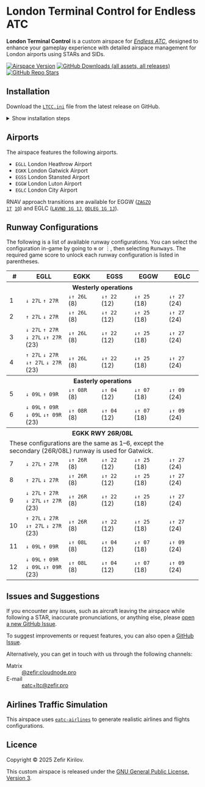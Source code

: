 # London Terminal Control for Endless ATC

<p class="lead"><b>London Terminal Control</b> is a custom airspace for <a href="https://startgrid.itch.io/endlessatc"><i>Endless ATC</i></a>, designed to
enhance your gameplay experience with
detailed airspace management for London airports using STARs and SIDs.</p>

[![Airspace Version](https://img.shields.io/github/v/tag/zefir-git/eatc-ltc?sort=semver&label=version&labelColor=262626&color=155dfc)](https://github.com/zefir-git/eatc-ltc/releases/latest)
[![GitHub Downloads (all assets, all releases)](https://img.shields.io/github/downloads/zefir-git/eatc-ltc/total?labelColor=262626)](https://github.com/zefir-git/eatc-ltc)
[![GitHub Repo Stars](https://img.shields.io/github/stars/zefir-git/eatc-ltc)](https://github.com/zefir-git/eatc-ltc)

## Installation

Download the [`LTCC.ini`](https://github.com/zefir-git/eatc-ltc/releases/latest/download/LTCC.ini) file from the
latest release on GitHub.

<details>
<summary>Show installation steps</summary>

Follow these steps to add the custom airspace to your game:

> [!NOTE]
> You need the full (paid) version of *Endless ATC*; the demo or lite version will not work.

### Steam (PC)

1. Open <kbd>Steam</kbd> and go to your <kbd>Library</kbd>.
2. Right-click on *Endless ATC* and select <kbd>Manage</kbd> → <kbd>Browse local files</kbd>.
3. Copy or move the `LTCC.ini` file into the `locations` folder.
4. Launch *Endless ATC*.
5. In the game, go to the menu and select <kbd>≡</kbd> → <kbd>airports</kbd>. You should see the <kbd>LTCC</kbd> button
   at the bottom of the screen.

#### File Paths

- On **Linux**, the path is typically:  
  `~/.local/share/Steam/steamapps/common/Endless ATC/locations`
- On **Windows**, the path might be:  
  `C:\Program Files\Steam\steamapps\common\Endless ATC\locations`

### Android

1. Connect your phone to your computer via USB and enable file transfer.
2. On your computer, open the file manager and locate your connected phone.
3. Navigate to <kbd>Internal storage</kbd>.
4. Copy or move the `LTCC.ini` file into the following folder: `Android/data/com.dirgtrats.endlessatc/files/locations`
5. Launch *Endless ATC* on your device.
6. In the game, tap the <kbd>⋮</kbd> menu → <kbd>airports</kbd>. You should see the <kbd>LTCC</kbd> button at the bottom
   of the screen.

</details>

## Airports

The airspace features the following airports.

- `EGLL` London Heathrow Airport
- `EGKK` London Gatwick Airport
- `EGSS` London Stansted Airport
- `EGGW` London Luton Airport
- `EGLC` London City Airport

RNAV approach transitions are available for
EGGW (<code>[ZAGZO 1T](https://www.aurora.nats.co.uk/htmlAIP/Publications/2025-02-20-AIRAC/graphics/321263.pdf) [1Q](https://www.aurora.nats.co.uk/htmlAIP/Publications/2025-02-20-AIRAC/graphics/321260.pdf)</code>)
and EGLC ([`LAVNO 1G 1J`](https://www.aurora.nats.co.uk/htmlAIP/Publications/2025-02-20-AIRAC/graphics/399531.pdf), [
`ODLEG 1G 1J`](https://www.aurora.nats.co.uk/htmlAIP/Publications/2025-02-20-AIRAC/graphics/399540.pdf)).

## Runway Configurations

The following is a list of available runway configurations. You can select the configuration in-game by going
to <kbd>≡</kbd> or <kbd>⋮</kbd>, then selecting <kbd>Runways</kbd>. The required game score to unlock each runway
configuration is listed in parentheses.

<table>
  <thead>
    <tr>
      <th>#</th>
      <th>EGLL</th>
      <th>EGKK</th>
      <th>EGSS</th>
      <th>EGGW</th>
      <th>EGLC</th>
    </tr>
  </thead>
  <tbody>
    <tr><th colspan=6>Westerly operations</th></tr>
    <tr>
      <td>1</td>
      <td><code>↓ 27L</code> <code>↑ 27R</code></td>
      <td><code>↓↑ 26L</code> (8)</td>
      <td><code>↓↑ 22</code> (12)</td>
      <td><code>↓↑ 25</code> (18)</td>
      <td><code>↓↑ 27</code> (24)</td>
    </tr>
    <tr>
      <td>2</td>
      <td><code>↑ 27L</code> <code>↓ 27R</code></td>
      <td><code>↓↑ 26L</code> (8)</td>
      <td><code>↓↑ 22</code> (12)</td>
      <td><code>↓↑ 25</code> (18)</td>
      <td><code>↓↑ 27</code> (24)</td>
    </tr>
    <tr>
      <td>3</td>
      <td><code>↓ 27L</code> <code>↑ 27R</code><br><code>↓ 27L</code> <code>↓↑ 27R</code> (23)</td>
      <td><code>↓↑ 26L</code> (8)</td>
      <td><code>↓↑ 22</code> (12)</td>
      <td><code>↓↑ 25</code> (18)</td>
      <td><code>↓↑ 27</code> (24)</td>
    </tr>
    <tr>
      <td>4</td>
      <td><code>↑ 27L</code> <code>↓ 27R</code><br><code>↓↑ 27L</code> <code>↓ 27R</code> (23)</td>
      <td><code>↓↑ 26L</code> (8)</td>
      <td><code>↓↑ 22</code> (12)</td>
      <td><code>↓↑ 25</code> (18)</td>
      <td><code>↓↑ 27</code> (24)</td>
    </tr>
    <tr><th colspan=6>Easterly operations</th></tr>
    <tr>
      <td>5</td>
      <td><code>↓ 09L</code> <code>↑ 09R</code></td>
      <td><code>↓↑ 08R</code> (8)</td>
      <td><code>↓↑ 04</code> (12)</td>
      <td><code>↓↑ 07</code> (18)</td>
      <td><code>↓↑ 09</code> (24)</td>
    </tr>
    <tr>
      <td>6</td>
      <td><code>↓ 09L</code> <code>↑ 09R</code><br><code>↓ 09L</code> <code>↓↑ 09R</code> (23)</td>
      <td><code>↓↑ 08R</code> (8)</td>
      <td><code>↓↑ 04</code> (12)</td>
      <td><code>↓↑ 07</code> (18)</td>
      <td><code>↓↑ 09</code> (24)</td>
    </tr>
    <tr><th colspan=6>EGKK RWY 26R/08L</th></tr>
    <tr><td colspan=6>These configurations are the same as 1–6, except the secondary (26R/08L) runway is used for
                        Gatwick.</td></tr>
    <tr>
      <td>7</td>
      <td><code>↓ 27L</code> <code>↑ 27R</code></td>
      <td><code>↓↑ 26R</code> (8)</td>
      <td><code>↓↑ 22</code> (12)</td>
      <td><code>↓↑ 25</code> (18)</td>
      <td><code>↓↑ 27</code> (24)</td>
    </tr>
    <tr>
      <td>8</td>
      <td><code>↑ 27L</code> <code>↓ 27R</code></td>
      <td><code>↓↑ 26R</code> (8)</td>
      <td><code>↓↑ 22</code> (12)</td>
      <td><code>↓↑ 25</code> (18)</td>
      <td><code>↓↑ 27</code> (24)</td>
    </tr>
    <tr>
      <td>9</td>
      <td><code>↓ 27L</code> <code>↑ 27R</code><br><code>↓ 27L</code> <code>↓↑ 27R</code> (23)</td>
      <td><code>↓↑ 26R</code> (8)</td>
      <td><code>↓↑ 22</code> (12)</td>
      <td><code>↓↑ 25</code> (18)</td>
      <td><code>↓↑ 27</code> (24)</td>
    </tr>
    <tr>
      <td>10</td>
      <td><code>↑ 27L</code> <code>↓ 27R</code><br><code>↓↑ 27L</code> <code>↓ 27R</code> (23)</td>
      <td><code>↓↑ 26R</code> (8)</td>
      <td><code>↓↑ 22</code> (12)</td>
      <td><code>↓↑ 25</code> (18)</td>
      <td><code>↓↑ 27</code> (24)</td>
    </tr>
    <tr>
      <td>11</td>
      <td><code>↓ 09L</code> <code>↑ 09R</code></td>
      <td><code>↓↑ 08L</code> (8)</td>
      <td><code>↓↑ 04</code> (12)</td>
      <td><code>↓↑ 07</code> (18)</td>
      <td><code>↓↑ 09</code> (24)</td>
    </tr>
    <tr>
      <td>12</td>
      <td><code>↓ 09L</code> <code>↑ 09R</code><br><code>↓ 09L</code> <code>↓↑ 09R</code> (23)</td>
      <td><code>↓↑ 08L</code> (8)</td>
      <td><code>↓↑ 04</code> (12)</td>
      <td><code>↓↑ 07</code> (18)</td>
      <td><code>↓↑ 09</code> (24)</td>
    </tr>
  </tbody>
</table>

## Issues and Suggestions

If you encounter any issues, such as aircraft leaving the airspace while following a STAR, inaccurate pronunciations, or
anything else, please [open a new GitHub Issue](https://github.com/zefir-git/eatc-ltc/issues/new?labels=bug).

To suggest improvements or request features, you can also open
a [GitHub Issue](https://github.com/zefir-git/eatc-ltc/issues/new).

Alternatively, you can get in touch with us through the following channels:

<dl>
  <dt>Matrix</dt>
  <dd><a href="https://matrix.to/#/@zefir:cloudnode.pro">@zefir:cloudnode.pro</a></dd>

  <dt>E-mail</dt>
  <dd><a href="mailto:eatc+ltc@zefir.pro">eatc+ltc@zefir.pro</a></dd>
</dl>

## Airlines Traffic Simulation

This airspace uses [`eatc-airlines`](https://github.com/zefir-git/eatc-airlines) to generate realistic airlines and
flights configurations.

## Licence

Copyright © 2025 Zefir Kirilov.

This custom airspace is released under
the [GNU General Public License, Version 3](https://www.gnu.org/licenses/gpl-3.0.en.html).
